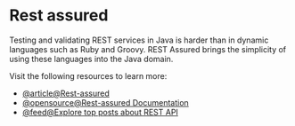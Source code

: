 # Rest assured

Testing and validating REST services in Java is harder than in dynamic languages such as Ruby and Groovy. REST Assured brings the simplicity of using these languages into the Java domain.

Visit the following resources to learn more:

- [@article@Rest-assured](https://rest-assured.io/)
- [@opensource@Rest-assured Documentation](https://github.com/rest-assured/rest-assured/wiki)
- [@feed@Explore top posts about REST API](https://app.daily.dev/tags/rest-api?ref=roadmapsh)
